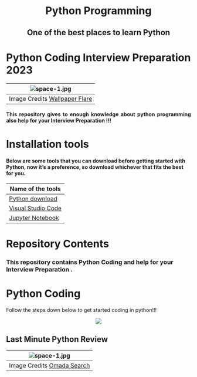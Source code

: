 <h1 align = "center">Python Programming </h1>



<h2 align = "center">One of the best places to learn Python </h2>

# Python Coding Interview Preparation 2023
| ![space-1.jpg](https://github.com/Tanu-N-Prabhu/Python/blob/master/Img/logo.jpg) | 
|:--:| 
| Image Credits [Wallpaper Flare](https://www.wallpaperflare.com/programming-is-an-art-text-code-python-computer-python-programming-wallpaper-srfia) |

<h4 align = "justify"> This repository gives to enough knowledge about python programming also help for your  Interview Preparation !!! </h4>

# Installation tools


#### Below are some tools that you can download before getting started with Python, now it’s a preference, so download whichever that fits the best for you.

| Name of the tools | 
| ------------- |
|[Python download](https://www.python.org/downloads/)|
|[Visual Studio Code](https://code.visualstudio.com/download)|
|[Jupyter Notebook](https://jupyter.org/install)|

# Repository Contents

### This repository contains Python Coding and  help for your  Interview Preparation .

# Python Coding

Follow the steps down below to get started coding in python!!!

<p align="center"> 
<img src = "https://media.licdn.com/dms/image/C4E12AQHtd5_vbzFaFg/article-inline_image-shrink_1000_1488/0/1649187320744?e=1698278400&v=beta&t=WCHLR1niZ4VjynilX6kj0PlRTpQPTtoEDDVu--FDSKo">
</p>

## Last Minute Python Review
| ![space-1.jpg](https://www.omadasearch.com/wp-content/uploads/2020/03/Interview.png) | 
|:--:| 
| Image Credits [Omada Search](https://www.google.com/url?sa=i&url=https%3A%2F%2Fwww.omadasearch.com%2F2020%2F03%2F7-interview-questions-to-help-determine-the-best-candidate%2F&psig=AOvVaw3IMwK6o41H_A9XbVmeV72D&ust=1649477361590000&source=images&cd=vfe&ved=0CAsQjhxqFwoTCIDshZfMg_cCFQAAAAAdAAAAABAX) |

